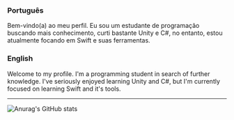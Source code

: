 ### Português
Bem-vindo(a) ao meu perfil. Eu sou um estudante de programação buscando mais conhecimento, curti bastante Unity e C#, no entanto, estou atualmente focando em Swift e suas ferramentas.
### English
Welcome to my profile. I'm a programming student in search of further knowledge. I've seriously enjoyed learning Unity and C#, but I'm currently focused on learning Swift and it's tools.
___

![Anurag's GitHub stats](https://github-readme-stats.vercel.app/api?username=usingBlender&show_icons=true&theme=tokyonight)
